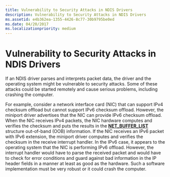 ```yaml
---
title: Vulnerability to Security Attacks in NDIS Drivers
description: Vulnerability to Security Attacks in NDIS Drivers
ms.assetid: e4b362ea-1355-4426-8c77-30b9795be0ed
ms.date: 04/20/2017
ms.localizationpriority: medium
---
```


# Vulnerability to Security Attacks in NDIS Drivers





If an NDIS driver parses and interprets packet data, the driver and the operating system might be vulnerable to security attacks. Some of these attacks could be started remotely and cause serious problems, including crashing the computer.

For example, consider a network interface card (NIC) that can support IPv4 checksum offload but cannot support IPv6 checksum offload. However, the miniport driver advertises that the NIC can provide IPv6 checksum offload. When the NIC receives IPv4 packets, the NIC hardware computes and verifies the checksum and puts the results in the [**NET\_BUFFER\_LIST**](https://docs.microsoft.com/windows-hardware/drivers/ddi/content/ndis/ns-ndis-_net_buffer_list) structure out-of-band (OOB) information. If the NIC receives an IPv6 packet with IPv6 extension, the miniport driver computes and verifies the checksum in the receive interrupt handler. In the IPv6 case, it appears to the operating system that the NIC is performing IPv6 offload. However, the interrupt handler would have to parse the received packet and would have to check for error conditions and guard against bad information in the IP header fields in a manner at least as good as the hardware. Such a software implementation must be very robust or it could crash the computer.

 

 






